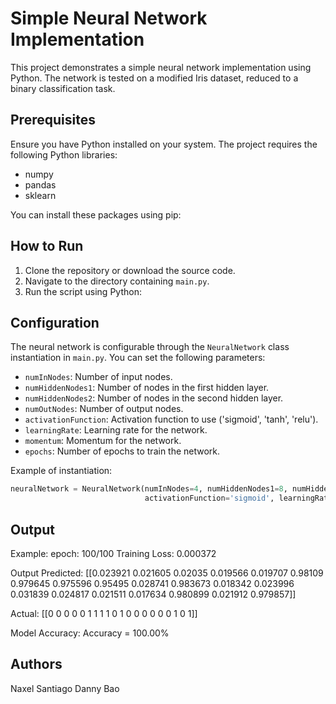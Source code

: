 # Simple Neural Network Implementation

This project demonstrates a simple neural network implementation using Python. The network is tested on a modified Iris dataset, reduced to a binary classification task.

## Prerequisites

Ensure you have Python installed on your system. The project requires the following Python libraries:

- numpy
- pandas
- sklearn

You can install these packages using pip:

## How to Run

1. Clone the repository or download the source code.
2. Navigate to the directory containing `main.py`.
3. Run the script using Python:

## Configuration

The neural network is configurable through the `NeuralNetwork` class instantiation in `main.py`. You can set the following parameters:

- `numInNodes`: Number of input nodes.
- `numHiddenNodes1`: Number of nodes in the first hidden layer.
- `numHiddenNodes2`: Number of nodes in the second hidden layer.
- `numOutNodes`: Number of output nodes.
- `activationFunction`: Activation function to use ('sigmoid', 'tanh', 'relu').
- `learningRate`: Learning rate for the network.
- `momentum`: Momentum for the network.
- `epochs`: Number of epochs to train the network.

Example of instantiation:

```python
neuralNetwork = NeuralNetwork(numInNodes=4, numHiddenNodes1=8, numHiddenNodes2=4, numOutNodes=1,
                              activationFunction='sigmoid', learningRate=0.1, momentum=0.75, epochs=100)
```

## Output
Example:
epoch: 100/100   Training Loss: 0.000372

Output Predicted: 
[[0.023921 0.021605 0.02035  0.019566 0.019707 0.98109  0.979645 0.975596
  0.95495  0.028741 0.983673 0.018342 0.023996 0.031839 0.024817 0.021511
  0.017634 0.980899 0.021912 0.979857]]

Actual: 
[[0 0 0 0 0 1 1 1 1 0 1 0 0 0 0 0 0 1 0 1]]

Model Accuracy: 
Accuracy = 100.00%

## Authors

Naxel Santiago
Danny Bao